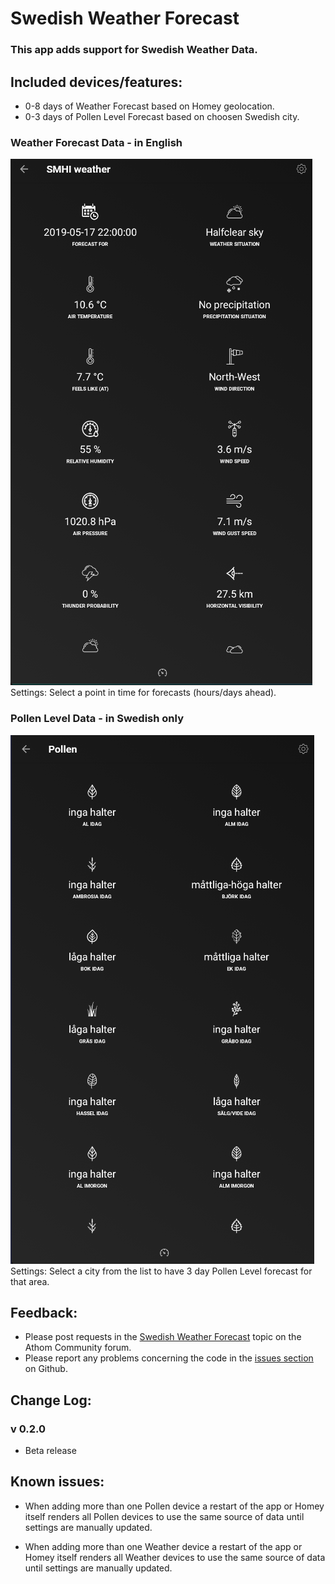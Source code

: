 # Swedish Weather Forecast

### This app adds support for Swedish Weather Data.

## Included devices/features:
* 0-8 days of Weather Forecast based on Homey geolocation.
* 0-3 days of Pollen Level Forecast based on choosen Swedish city.

### Weather Forecast Data - in English
<a href="https://github.com/JohanBendz/se.swefa">
  <img src="https://raw.githubusercontent.com/JohanBendz/se.swefa/Beta/assets/images/WeatherForecastScreen.PNG">
</a>
Settings: Select a point in time for forecasts  (hours/days ahead).

### Pollen Level Data - in Swedish only
<a href="https://github.com/JohanBendz/se.swefa">
  <img src="https://raw.githubusercontent.com/JohanBendz/se.swefa/Beta/assets/images/PollenLevelScreen.PNG">
</a>
Settings: Select a city from the list to have 3 day Pollen Level forecast for that area. 

## Feedback:
* Please post requests in the [Swedish Weather Forecast](https://community.athom.com/t/swedish-weather-forecast/) topic on the Athom Community forum.
* Please report any problems concerning the code in the [issues section](https://github.com/JohanBendz/se.swefa/issues) on Github.

## Change Log:

### v 0.2.0
* Beta release

## Known issues:
* When adding more than one Pollen device a restart of the app or Homey itself renders all Pollen devices to use the same source of data until settings are manually updated.

* When adding more than one Weather device a restart of the app or Homey itself renders all Weather devices to use the same source of data until settings are manually updated.
